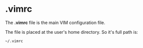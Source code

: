 
# .vimrc

The **.vimrc** file is the main VIM configuration file.

The file is placed at the user's home directory. So it's full path is:

    ~/.vimrc